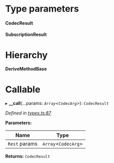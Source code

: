 

# Type parameters
#### CodecResult 
#### SubscriptionResult 
# Hierarchy

**DeriveMethodBase**

# Callable
▸ **__call**(...params: *`Array`<`CodecArg`>*): `CodecResult`

*Defined in [types.ts:87](https://github.com/polkadot-js/api/blob/9a56f1b/packages/api/src/types.ts#L87)*

**Parameters:**

| Name | Type |
| ------ | ------ |
| `Rest` params | `Array`<`CodecArg`> |

**Returns:** `CodecResult`

